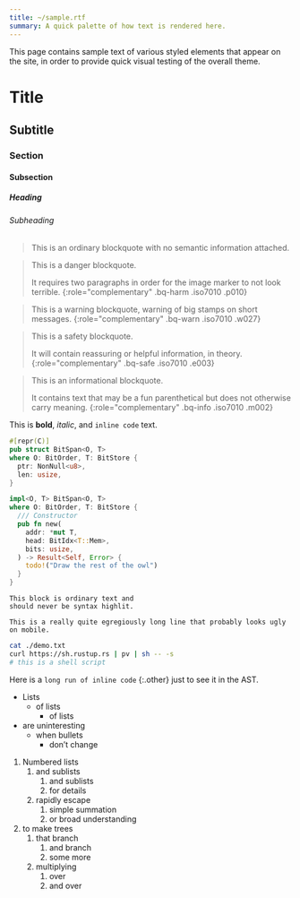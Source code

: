 ```yaml
---
title: ~/sample.rtf
summary: A quick palette of how text is rendered here.
---
```


This page contains sample text of various styled elements that appear on the
site, in order to provide quick visual testing of the overall theme.

# Title

## Subtitle

### Section

#### Subsection

##### Heading

###### Subheading

> This is an ordinary blockquote with no semantic information attached.

<!-- -->

> This is a danger blockquote.
>
> It requires two paragraphs in order for the image marker to not look terrible.
{:role="complementary" .bq-harm .iso7010 .p010}

<!-- -->

> This is a warning blockquote, warning of big stamps on short messages.
{:role="complementary" .bq-warn .iso7010 .w027}

<!-- -->

> This is a safety blockquote.
>
> It will contain reassuring or helpful information, in theory.
{:role="complementary" .bq-safe .iso7010 .e003}

<!-- -->

> This is an informational blockquote.
>
> It contains text that may be a fun parenthetical but does not otherwise carry
> meaning.
{:role="complementary" .bq-info .iso7010 .m002}

This is **bold**, *italic*, and `inline code` text.

```rust
#[repr(C)]
pub struct BitSpan<O, T>
where O: BitOrder, T: BitStore {
  ptr: NonNull<u8>,
  len: usize,
}

impl<O, T> BitSpan<O, T>
where O: BitOrder, T: BitStore {
  /// Constructor
  pub fn new(
    addr: *mut T,
    head: BitIdx<T::Mem>,
    bits: usize,
  ) -> Result<Self, Error> {
    todo!("Draw the rest of the owl")
  }
}
```

```text
This block is ordinary text and
should never be syntax highlit.

This is a really quite egregiously long line that probably looks ugly on mobile.
```

```sh
cat ./demo.txt
curl https://sh.rustup.rs | pv | sh -- -s
# this is a shell script
```

Here is a `long run of inline code` {:.other} just to see it in the AST.

- Lists
  - of lists
    - of lists
- are uninteresting
  - when bullets
    - don’t change

1. Numbered lists
   1. and sublists
      1. and sublists
      1. for details
   1. rapidly escape
      1. simple summation
      1. or broad understanding
1. to make trees
   1. that branch
      1. and branch
      1. some more
   1. multiplying
      1. over
      1. and over

